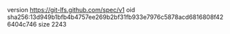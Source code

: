 version https://git-lfs.github.com/spec/v1
oid sha256:13d949b1bfb4b4757ee269b2bf31fb933e7976c5878acd6816808f426404c746
size 2243
